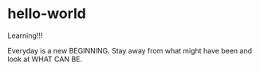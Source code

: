# hello-world
Learning!!!



Everyday is a new BEGINNING.
Stay away from what might have been and look at WHAT CAN BE.
